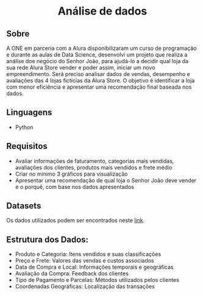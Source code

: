 <h1 align="center"> Análise de dados </h1>


## Sobre
A ONE em parceria com a Alura disponibilizaram um curso de programação e durante as aulas de Data Science, desenvolvi um projeto que realiza a análise doe negócio do Senhor João, para ajudá-lo a decidir qual loja da sua rede Alura Store vender e poder assim, iniciar um novo empreendimento. Será preciso analisar dados de vendas, desempenho e avaliações das 4 lojas fictícias da Alura Store. O objetivo é identificar a loja com menor eficiência e apresentar uma recomendação final baseada nos dados.


## Linguagens 

- Python


## Requisitos

- Avaliar informações de faturamento, categorias mais vendidas, avaliações dos clientes, produtos mais vendidos e frete médio
- Criar no mínimo 3 gráficos para visualização
- Apresentar uma recomendação de qual loja o Senhor João deve vender e o porquê, com base nos dados apresentados

## Datasets

Os dados utilizados podem ser encontrados neste [link](https://github.com/alura-es-cursos/challenge1-data-science/tree/main).

## Estrutura dos Dados:

- Produto e Categoria: Itens vendidos e suas classificações
- Preço e Frete: Valores das vendas e custos associados
- Data de Compra e Local: Informações temporais e geográficas
- Avaliação da Compra: Feedback dos clientes
- Tipo de Pagamento e Parcelas: Métodos utilizados pelos clientes
- Coordenadas Geográficas: Localização das transações
